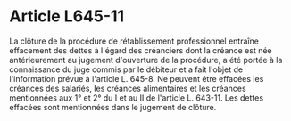 # Article L645-11

La clôture de la procédure de rétablissement professionnel entraîne effacement des dettes à l'égard des créanciers dont la créance est née antérieurement au jugement d'ouverture de la procédure, a été portée à la connaissance du juge commis par le débiteur et a fait l'objet de l'information prévue à l'article L. 645-8. Ne peuvent être effacées les créances des salariés, les créances alimentaires et les créances mentionnées aux 1° et 2° du I et au II de l'article L. 643-11. Les dettes effacées sont mentionnées dans  le jugement de clôture.
